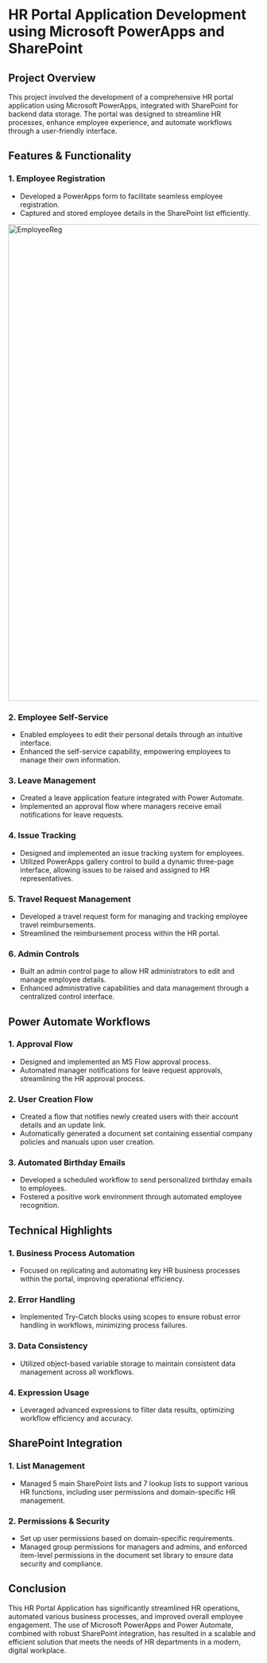 # HR Portal Application Development using Microsoft PowerApps and SharePoint

## Project Overview
This project involved the development of a comprehensive HR portal application using Microsoft PowerApps, integrated with SharePoint for backend data storage. The portal was designed to streamline HR processes, enhance employee experience, and automate workflows through a user-friendly interface.

## Features & Functionality

### 1. Employee Registration
- Developed a PowerApps form to facilitate seamless employee registration.
- Captured and stored employee details in the SharePoint list efficiently.
<img width="957" alt="EmployeeReg" src="https://github.com/user-attachments/assets/2c63672a-af72-439e-aba0-2f285efb317f">

### 2. Employee Self-Service
- Enabled employees to edit their personal details through an intuitive interface.
- Enhanced the self-service capability, empowering employees to manage their own information.

### 3. Leave Management
- Created a leave application feature integrated with Power Automate.
- Implemented an approval flow where managers receive email notifications for leave requests.

### 4. Issue Tracking
- Designed and implemented an issue tracking system for employees.
- Utilized PowerApps gallery control to build a dynamic three-page interface, allowing issues to be raised and assigned to HR representatives.

### 5. Travel Request Management
- Developed a travel request form for managing and tracking employee travel reimbursements.
- Streamlined the reimbursement process within the HR portal.

### 6. Admin Controls
- Built an admin control page to allow HR administrators to edit and manage employee details.
- Enhanced administrative capabilities and data management through a centralized control interface.

## Power Automate Workflows

### 1. Approval Flow
- Designed and implemented an MS Flow approval process.
- Automated manager notifications for leave request approvals, streamlining the HR approval process.

### 2. User Creation Flow
- Created a flow that notifies newly created users with their account details and an update link.
- Automatically generated a document set containing essential company policies and manuals upon user creation.

### 3. Automated Birthday Emails
- Developed a scheduled workflow to send personalized birthday emails to employees.
- Fostered a positive work environment through automated employee recognition.

## Technical Highlights

### 1. Business Process Automation
- Focused on replicating and automating key HR business processes within the portal, improving operational efficiency.

### 2. Error Handling
- Implemented Try-Catch blocks using scopes to ensure robust error handling in workflows, minimizing process failures.

### 3. Data Consistency
- Utilized object-based variable storage to maintain consistent data management across all workflows.

### 4. Expression Usage
- Leveraged advanced expressions to filter data results, optimizing workflow efficiency and accuracy.

## SharePoint Integration

### 1. List Management
- Managed 5 main SharePoint lists and 7 lookup lists to support various HR functions, including user permissions and domain-specific HR management.

### 2. Permissions & Security
- Set up user permissions based on domain-specific requirements.
- Managed group permissions for managers and admins, and enforced item-level permissions in the document set library to ensure data security and compliance.

## Conclusion
This HR Portal Application has significantly streamlined HR operations, automated various business processes, and improved overall employee engagement. The use of Microsoft PowerApps and Power Automate, combined with robust SharePoint integration, has resulted in a scalable and efficient solution that meets the needs of HR departments in a modern, digital workplace.
